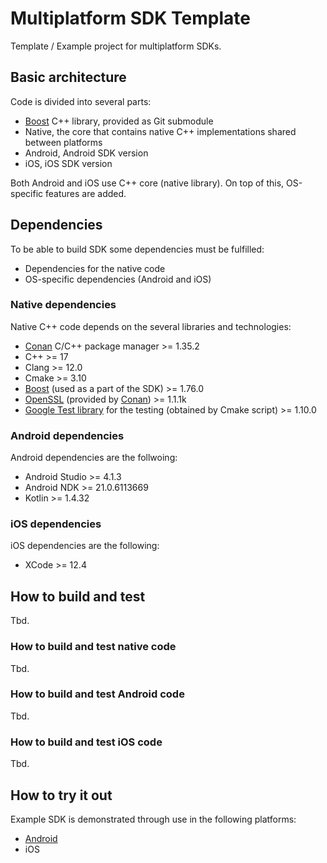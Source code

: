 # Multiplatform SDK Template

Template / Example project for multiplatform SDKs.

## Basic architecture

Code is divided into several parts:

- [Boost](https://www.boost.org/) C++ library, provided as Git submodule
- Native, the core that contains native C++ implementations shared between platforms
- Android, Android SDK version
- iOS, iOS SDK version

Both Android and iOS use C++ core (native library). On top of this, OS-specific features are added.

## Dependencies

To be able to build SDK some dependencies must be fulfilled:

- Dependencies for the native code
- OS-specific dependencies (Android and iOS)

### Native dependencies

Native C++ code depends on the several libraries and technologies:

- [Conan](https://docs.conan.io/en/latest/installation.html) C/C++ package manager >= 1.35.2
- C++ >= 17
- Clang >= 12.0
- Cmake >= 3.10
- [Boost](https://www.boost.org/) (used as a part of the SDK) >= 1.76.0
- [OpenSSL](https://www.openssl.org/) (provided by [Conan](https://conan.io/center/openssl)) >= 1.1.1k
- [Google Test library](https://github.com/google/googletest) for the testing (obtained by Cmake script) >= 1.10.0

### Android dependencies

Android dependencies are the follwoing:

- Android Studio >= 4.1.3
- Android NDK >= 21.0.6113669
- Kotlin >= 1.4.32

### iOS dependencies

iOS dependencies are the following:

- XCode >= 12.4

## How to build and test

Tbd.

### How to build and test native code

Tbd.

### How to build and test Android code

Tbd.

### How to build and test iOS code

Tbd.

## How to try it out

Example SDK is demonstrated through use in the following platforms:

- [Android](Android/Application)
- iOS


